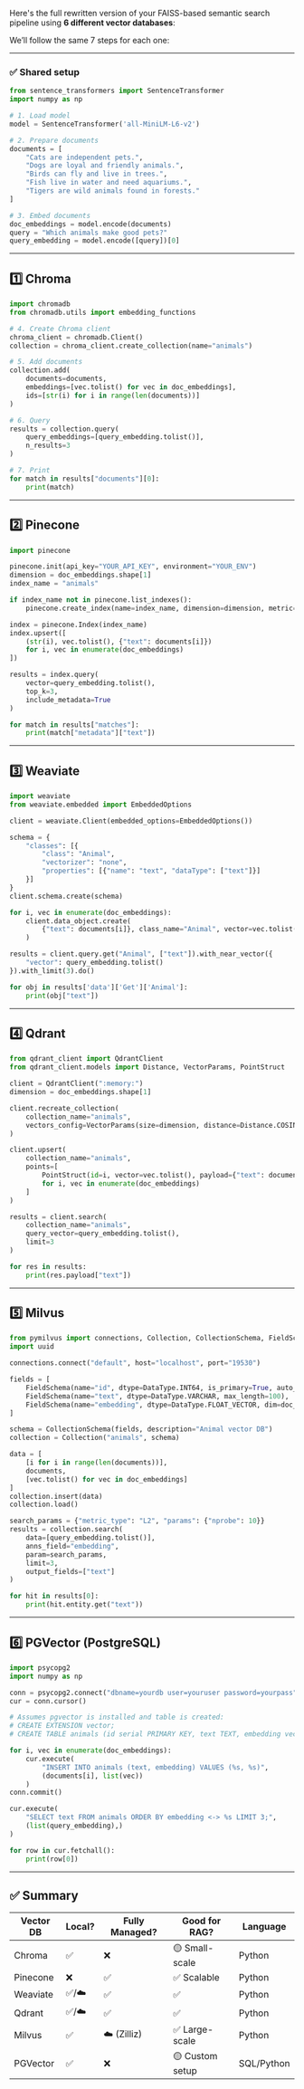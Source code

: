 Here's the full rewritten version of your FAISS-based semantic search pipeline using **6 different vector databases**:

We’ll follow the same 7 steps for each one:

---

### ✅ Shared setup

```python
from sentence_transformers import SentenceTransformer
import numpy as np

# 1. Load model
model = SentenceTransformer('all-MiniLM-L6-v2')

# 2. Prepare documents
documents = [
    "Cats are independent pets.",
    "Dogs are loyal and friendly animals.",
    "Birds can fly and live in trees.",
    "Fish live in water and need aquariums.",
    "Tigers are wild animals found in forests."
]

# 3. Embed documents
doc_embeddings = model.encode(documents)
query = "Which animals make good pets?"
query_embedding = model.encode([query])[0]
```

---

## 1️⃣ **Chroma**

```python
import chromadb
from chromadb.utils import embedding_functions

# 4. Create Chroma client
chroma_client = chromadb.Client()
collection = chroma_client.create_collection(name="animals")

# 5. Add documents
collection.add(
    documents=documents,
    embeddings=[vec.tolist() for vec in doc_embeddings],
    ids=[str(i) for i in range(len(documents))]
)

# 6. Query
results = collection.query(
    query_embeddings=[query_embedding.tolist()],
    n_results=3
)

# 7. Print
for match in results["documents"][0]:
    print(match)
```

---

## 2️⃣ **Pinecone**

```python
import pinecone

pinecone.init(api_key="YOUR_API_KEY", environment="YOUR_ENV")
dimension = doc_embeddings.shape[1]
index_name = "animals"

if index_name not in pinecone.list_indexes():
    pinecone.create_index(name=index_name, dimension=dimension, metric="cosine")

index = pinecone.Index(index_name)
index.upsert([
    (str(i), vec.tolist(), {"text": documents[i]})
    for i, vec in enumerate(doc_embeddings)
])

results = index.query(
    vector=query_embedding.tolist(),
    top_k=3,
    include_metadata=True
)

for match in results["matches"]:
    print(match["metadata"]["text"])
```

---

## 3️⃣ **Weaviate**

```python
import weaviate
from weaviate.embedded import EmbeddedOptions

client = weaviate.Client(embedded_options=EmbeddedOptions())

schema = {
    "classes": [{
        "class": "Animal",
        "vectorizer": "none",
        "properties": [{"name": "text", "dataType": ["text"]}]
    }]
}
client.schema.create(schema)

for i, vec in enumerate(doc_embeddings):
    client.data_object.create(
        {"text": documents[i]}, class_name="Animal", vector=vec.tolist()
    )

results = client.query.get("Animal", ["text"]).with_near_vector({
    "vector": query_embedding.tolist()
}).with_limit(3).do()

for obj in results['data']['Get']['Animal']:
    print(obj["text"])
```

---

## 4️⃣ **Qdrant**

```python
from qdrant_client import QdrantClient
from qdrant_client.models import Distance, VectorParams, PointStruct

client = QdrantClient(":memory:")
dimension = doc_embeddings.shape[1]

client.recreate_collection(
    collection_name="animals",
    vectors_config=VectorParams(size=dimension, distance=Distance.COSINE)
)

client.upsert(
    collection_name="animals",
    points=[
        PointStruct(id=i, vector=vec.tolist(), payload={"text": documents[i]})
        for i, vec in enumerate(doc_embeddings)
    ]
)

results = client.search(
    collection_name="animals",
    query_vector=query_embedding.tolist(),
    limit=3
)

for res in results:
    print(res.payload["text"])
```

---

## 5️⃣ **Milvus**

```python
from pymilvus import connections, Collection, CollectionSchema, FieldSchema, DataType
import uuid

connections.connect("default", host="localhost", port="19530")

fields = [
    FieldSchema(name="id", dtype=DataType.INT64, is_primary=True, auto_id=False),
    FieldSchema(name="text", dtype=DataType.VARCHAR, max_length=100),
    FieldSchema(name="embedding", dtype=DataType.FLOAT_VECTOR, dim=doc_embeddings.shape[1])
]

schema = CollectionSchema(fields, description="Animal vector DB")
collection = Collection("animals", schema)

data = [
    [i for i in range(len(documents))],
    documents,
    [vec.tolist() for vec in doc_embeddings]
]
collection.insert(data)
collection.load()

search_params = {"metric_type": "L2", "params": {"nprobe": 10}}
results = collection.search(
    data=[query_embedding.tolist()],
    anns_field="embedding",
    param=search_params,
    limit=3,
    output_fields=["text"]
)

for hit in results[0]:
    print(hit.entity.get("text"))
```

---

## 6️⃣ **PGVector (PostgreSQL)**

```python
import psycopg2
import numpy as np

conn = psycopg2.connect("dbname=yourdb user=youruser password=yourpass")
cur = conn.cursor()

# Assumes pgvector is installed and table is created:
# CREATE EXTENSION vector;
# CREATE TABLE animals (id serial PRIMARY KEY, text TEXT, embedding vector(384));

for i, vec in enumerate(doc_embeddings):
    cur.execute(
        "INSERT INTO animals (text, embedding) VALUES (%s, %s)",
        (documents[i], list(vec))
    )
conn.commit()

cur.execute(
    "SELECT text FROM animals ORDER BY embedding <-> %s LIMIT 3;",
    (list(query_embedding),)
)

for row in cur.fetchall():
    print(row[0])
```

---

## ✅ Summary

| Vector DB | Local? | Fully Managed? | Good for RAG?   | Language   |
| --------- | ------ | -------------- | --------------- | ---------- |
| Chroma    | ✅      | ❌              | 🟡 Small-scale  | Python     |
| Pinecone  | ❌      | ✅              | ✅ Scalable      | Python     |
| Weaviate  | ✅/☁️   | ✅              | ✅               | Python     |
| Qdrant    | ✅/☁️   | ✅              | ✅               | Python     |
| Milvus    | ✅      | ☁️ (Zilliz)    | ✅ Large-scale   | Python     |
| PGVector  | ✅      | ❌              | 🟡 Custom setup | SQL/Python |

